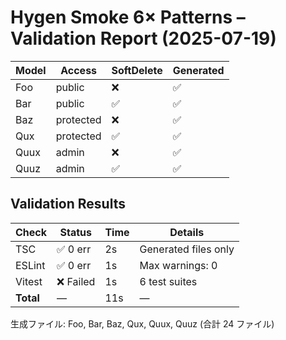# Hygen Smoke 6× Patterns – Validation Report (2025-07-19)

| Model | Access | SoftDelete | Generated |
|-------|--------|------------|-----------|
| Foo | public | ❌ | ✅ |
| Bar | public | ✅ | ✅ |
| Baz | protected | ❌ | ✅ |
| Qux | protected | ✅ | ✅ |
| Quux | admin | ❌ | ✅ |
| Quuz | admin | ✅ | ✅ |

## Validation Results

| Check | Status | Time | Details |
|-------|--------|------|---------|
| TSC | ✅ 0 err | 2s | Generated files only |
| ESLint | ✅ 0 err | 1s | Max warnings: 0 |
| Vitest | ❌ Failed | 1s | 6 test suites |
| **Total** | — | 11s | — |

生成ファイル: Foo, Bar, Baz, Qux, Quux, Quuz (合計 24 ファイル)

